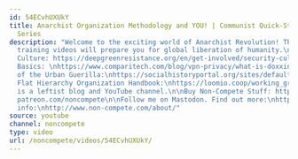 ```yaml
---
id: 54ECvhUXUkY
title: Anarchist Organization Methodology and YOU! | Communist Quick-Start Training
  Series
description: "Welcome to the exciting world of Anarchist Revolution! This series of
  training videos will prepare you for global liberation of humanity.\n\nResources:\nSecurity
  Culture: https://deepgreenresistance.org/en/get-involved/security-culture\n\nCyber-Security
  Basics: \nhttps://www.comparitech.com/blog/vpn-privacy/what-is-doxxing-how-to-avoid/\n\nMinimanual
  of the Urban Guerilla:\nhttps://socialhistoryportal.org/sites/default/files/raf/0719730000_0.pdf\n\nLoomio
  Flat Hierarchy Organization Handbook:\nhttps://loomio.coop/working_groups.html\n\nOrganizations:\nhttp://internationalistcommune.com\nhttps://socialistra.org/\nhttp://foodnotbombs.net/new_site/\nhttps://mutualaiddisasterrelief.org/\n\nNon-Compete
  is a leftist blog and YouTube channel.\n\nBuy Non-Compete Stuff: https://www.non-compete.com/stuff/\n\nPatreon:
  patreon.com/noncompete\n\nFollow me on Mastodon. Find out more:\nhttps://www.non-compete.com/its-time-...\n\nFacebook/Twitter/Email
  info:\nhttp://www.non-compete.com/about/"
source: youtube
channel: noncompete
type: video
url: /noncompete/videos/54ECvhUXUkY/
---
```

